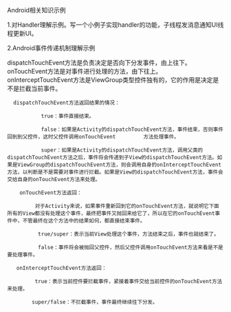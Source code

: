 Android相关知识示例

1.对Handler理解示例。写一个小例子实现handler的功能，子线程发消息通知UI线程更新UI。

2.Android事件传递机制理解示例



dispatchTouchEvent方法是负责决定是否向下分发事件，由上往下。onTouchEvent方法是对事件进行处理的方法，由下往上。onInterceptTouchEvent方法是ViewGroup类型控件独有的，它的作用是决定是不是拦截当前事件。

      dispatchTouchEvent方法返回结果的情况：

               true：事件直接结束。

               false：如果是Activity的dispatchTouchEvent方法，事件结束，否则事件回到到父控件，这时父控件调用onTouchEvent         方法处理事件。

               super：如果是Activity的dispatchTouchEvent方法，调用父类的dispatchTouchEvent方法之后，事件将会传递到子View的dispatchTouchEvent方法。如果是ViewGroup的dispatchTouchEvent方法，则会调用自身的onInterceptTouchEvent方法，以判断是不是需要对事件进行拦截。如果是View的dispatchTouchEvent方法，事件会交给自身的onTouchEvent方法来处理。

        onTouchEvent方法返回：

             对于Activity来说，如果事件重新回到它的onTouchEvent方法，就说明它下面所有的View都没有处理这个事件，最终把事件又抛回来给它了，所以在它的onTouchEvent事件中，不管最终在这个方法中的结果如何，都直接结束事件。

              true/super：表示当前View处理这个事件，方法结束之后，事件也就结束了。

              false：事件将会被抛回父控件，然后父控件调用onTouchEvent方法来看是不是要处理事件。

       onInterceptTouchEvent方法返回：

             true：表示当前控件要拦截事件，紧接着事件交给当前控件的onTouchEvent方法来处理。

            super/false：不拦截事件，事件最终继续往下分发。
